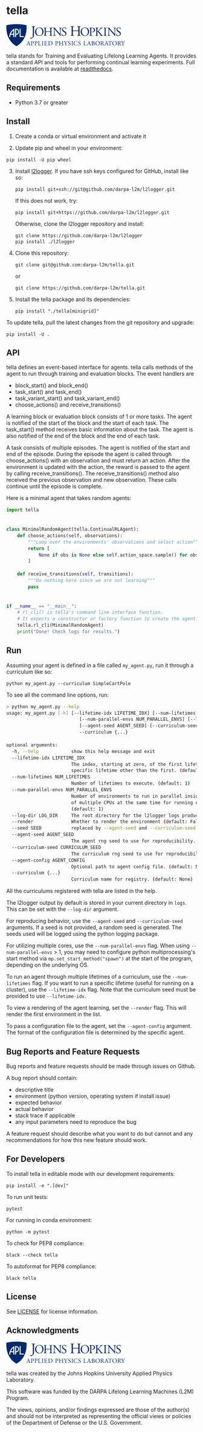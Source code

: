 tella
===========

![apl logo](apl_small_logo.png)

tella stands for Training and Evaluating Lifelong Learning Agents.
It provides a standard API and tools for performing continual learning experiments.
Full documentation is available at [readthedocs](https://tella.readthedocs.io/).

Requirements
----------------
* Python 3.7 or greater

Install
-------------
1. Create a conda or virtual environment and activate it

2. Update pip and wheel in your environment:
  ```
  pip install -U pip wheel
  ```
3. Install [l2logger](https://github.com/darpa-l2m/l2logger).
   If you have ssh keys configured for GitHub, install like so:
   ```
   pip install git+ssh://git@github.com/darpa-l2m/l2logger.git
   ```
   If this does not work, try:
   ```
   pip install git+https://github.com/darpa-l2m/l2logger.git
   ```
   Otherwise, clone the l2logger repository and install:
   ```
   git clone https://github.com/darpa-l2m/l2logger
   pip install ./l2logger
   ```
4. Clone this repository:
   ```
   git clone git@github.com:darpa-l2m/tella.git
   ```
   or
   ```
   git clone https://github.com/darpa-l2m/tella.git
   ```
5. Install the tella package and its dependencies:
   ```
   pip install "./tella[minigrid]"
   ```

To update tella, pull the latest changes from the git repository and upgrade:
```
pip install -U .
```

API
-------------
tella defines an event-based interface for agents.
tella calls methods of the agent to run through training and evaluation blocks.
The event handlers are
 * block_start() and block_end()
 * task_start() and task_end()
 * task_variant_start() and task_variant_end()
 * choose_actions() and receive_transitions()

A learning block or evaluation block consists of 1 or more tasks.
The agent is notified of the start of the block and the start of each task.
The task_start() method receives basic information about the task.
The agent is also notified of the end of the block and the end of each task.

A task consists of multiple episodes.
The agent is notified of the start and end of the episode.
During the episode the agent is called through choose_actions() with an observation and must return an action.
After the environment is updated with the action, the reward is passed to the agent by calling receive_transitions().
The receive_transitions() method also received the previous observation and new observation.
These calls continue until the episode is complete.

Here is a minimal agent that takes random agents:
```python
import tella


class MinimalRandomAgent(tella.ContinualRLAgent):
    def choose_actions(self, observations):
        """Loop over the environments' observations and select action"""
        return [
            None if obs is None else self.action_space.sample() for obs in observations
        ]

    def receive_transitions(self, transitions):
        """Do nothing here since we are not learning"""
        pass


if __name__ == "__main__":
    # rl_cli() is tella's command line interface function.
    # It expects a constructor or factory function to create the agent.
    tella.rl_cli(MinimalRandomAgent)
    print("Done! Check logs for results.")
```


Run
-------------
Assuming your agent is defined in a file called `my_agent.py`,
run it through a curriculum like so:
```
python my_agent.py --curriculum SimpleCartPole
```

To see all the command line options, run:
```bash
> python my_agent.py --help
usage: my_agent.py [-h] [--lifetime-idx LIFETIME_IDX] [--num-lifetimes NUM_LIFETIMES]
                           [--num-parallel-envs NUM_PARALLEL_ENVS] [--log-dir LOG_DIR] [--render] [--seed SEED]
                           [--agent-seed AGENT_SEED] [--curriculum-seed CURRICULUM_SEED] [--agent-config AGENT_CONFIG]
                           --curriculum {...}

optional arguments:
  -h, --help            show this help message and exit
  --lifetime-idx LIFETIME_IDX
                        The index, starting at zero, of the first lifetime to run. Use this to skip lifetimes or run a
                        specific lifetime other than the first. (default: 0)
  --num-lifetimes NUM_LIFETIMES
                        Number of lifetimes to execute. (default: 1)
  --num-parallel-envs NUM_PARALLEL_ENVS
                        Number of environments to run in parallel inside of task variant blocks. This enables the use
                        of multiple CPUs at the same time for running environment logic, via vectorized environments.
                        (default: 1)
  --log-dir LOG_DIR     The root directory for the l2logger logs produced. (default: ./logs)
  --render              Whether to render the environment (default: False)
  --seed SEED           replaced by --agent-seed and --curriculum-seed (default: None)
  --agent-seed AGENT_SEED
                        The agent rng seed to use for reproducibility. (default: None)
  --curriculum-seed CURRICULUM_SEED
                        The curriculum rng seed to use for reproducibility. (default: None)
  --agent-config AGENT_CONFIG
                        Optional path to agent config file. (default: None)
  --curriculum {...}
                        Curriculum name for registry. (default: None)
```
All the curriculums registered with tella are listed in the help.

The l2logger output by default is stored in your current directory in `logs`.
This can be set with the `--log-dir` argument.

For reproducing behavior, use the `--agent-seed`  and `--curriculum-seed` arguments.
If a seed is not provided, a random seed is generated.
The seeds used will be logged using the python logging package.

For utilizing multiple cores, use the `--num-parallel-envs` flag.
When using `--num-parallel-envs` > 1, you may need to configure
python multiprocessing's start method via `mp.set_start_method("spawn")`
at the start of the program, depending on the underlying OS.

To run an agent through multiple lifetimes of a curriculum, use the `--num-lifetimes`
flag. If you want to run a specific lifetime (useful for running on a cluster),
use the `--lifetime-idx` flag. Note that the curriculum seed must be provided to use `--lifetime-idx`.

To view a rendering of the agent learning, set the `--render` flag.
This will render the first environment in the list.

To pass a configuration file to the agent, set the `--agent-config` argument.
The format of the configuration file is determined by the specific agent.


Bug Reports and Feature Requests
---------------------------------
Bug reports and feature requests should be made through issues on Github.

A bug report should contain:
 * descriptive title
 * environment (python version, operating system if install issue)
 * expected behavior
 * actual behavior
 * stack trace if applicable
 * any input parameters need to reproduce the bug

A feature request should describe what you want to do but cannot
and any recommendations for how this new feature should work.


For Developers
----------------
To install tella in editable mode with our development requirements:
```
pip install -e ".[dev]"
```

To run unit tests:
```
pytest
```
For running in conda environment:
```
python -m pytest 
```

To check for PEP8 compliance:
```
black --check tella
```

To autoformat for PEP8 compliance:
```
black tella
```

License
-------

See [LICENSE](LICENSE) for license information.

Acknowledgments
----------------
![APL logo](https://raw.githubusercontent.com/lifelong-learning-systems/tella/master/apl_small_logo.png)

tella was created by the Johns Hopkins University Applied Physics Laboratory.

This software was funded by the DARPA Lifelong Learning Machines (L2M) Program.

The views, opinions, and/or findings expressed are those of the author(s) and should not be interpreted as representing the official views or policies of the Department of Defense or the U.S. Government.
